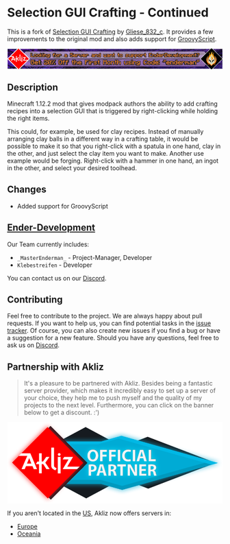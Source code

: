 # Selection GUI Crafting - Continued

This is a fork of [Selection GUI Crafting](https://www.curseforge.com/minecraft/mc-mods/selection-gui-crafting) by [Gliese_832_c](https://www.curseforge.com/members/gliese_832_c). It provides a few improvements to the original mod and also adds support for [GroovyScript](https://www.curseforge.com/minecraft/mc-mods/groovyscript).

<a href="https://www.akliz.net/enderman"><img src="https://github.com/Ender-Development/PatchouliBooks/raw/master/banner.png" align="center"/></a>


## Description
Minecraft 1.12.2 mod that gives modpack authors the ability to add crafting recipes into a selection GUI that is triggered by right-clicking while holding the right items.

This could, for example, be used for clay recipes. Instead of manually arranging clay balls in a different way in a crafting table, it would be possible to make it so that you right-click with a spatula in one hand, clay in the other, and just select the clay item you want to make.
Another use example would be forging. Right-click with a hammer in one hand, an ingot in the other, and select your desired toolhead.

## Changes

- Added support for GroovyScript

## [Ender-Development](https://github.com/Ender-Development)

Our Team currently includes:
- `_MasterEnderman_` - Project-Manager, Developer
- `Klebestreifen` - Developer

You can contact us on our [Discord](https://discord.gg/JF7x2vG).

## Contributing
Feel free to contribute to the project. We are always happy about pull requests.
If you want to help us, you can find potential tasks in the [issue tracker](https://github.com/Ender-Development/PatchouliBooks/issues).
Of course, you can also create new issues if you find a bug or have a suggestion for a new feature.
Should you have any questions, feel free to ask us on [Discord](https://discord.gg/JF7x2vG).

## Partnership with Akliz

> It's a pleasure to be partnered with Akliz. Besides being a fantastic server provider, which makes it incredibly easy to set up a server of your choice, they help me to push myself and the quality of my projects to the next level. Furthermore, you can click on the banner below to get a discount. :')

<a href="https://www.akliz.net/enderman"><img src="https://github.com/MasterEnderman/Zerblands-Remastered/raw/master/Akliz_Partner.png" align="center"/></a>

If you aren't located in the [US](https://www.akliz.net/enderman), Akliz now offers servers in:

- [Europe](https://www.akliz.net/enderman-eu)
- [Oceania](https://www.akliz.net/enderman-oce)